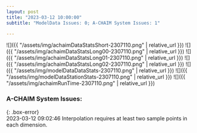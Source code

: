 ```yaml
---
layout: post
title: "2023-03-12 10:00:00"
subtitle: "ModelData Issues: 0; A-CHAIM System Issues: 1"

---
```


![]({{ "/assets/img/achaimDataStatsShort-2307110.png" | relative_url }})
![]({{ "/assets/img/achaimDataStatsLong00-2307110.png" | relative_url }})
![]({{ "/assets/img/achaimDataStatsLong01-2307110.png" | relative_url }})
![]({{ "/assets/img/achaimDataStatsLong02-2307110.png" | relative_url }})
![]({{ "/assets/img/modelDataDataStats-2307110.png" | relative_url }})
![]({{ "/assets/img/modelDataStationStats-2307110.png" | relative_url }})
![]({{ "/assets/img/achaimRunTime-2307110.png" | relative_url }})


### A-CHAIM System Issues:  
  
{: .box-error}  
2023-03-12 09:02:46 Interpolation requires at least two sample points in each dimension.  
